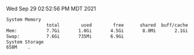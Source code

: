 Wed Sep 29 02:52:56 PM MDT 2021
```bash
System Memory
               total        used        free      shared  buff/cache   available
Mem:           7.7Gi       1.0Gi       4.5Gi       8.0Mi       2.1Gi       6.3Gi
Swap:          7.6Gi       735Mi       6.9Gi
System Storage
658M	.
```
```bash
